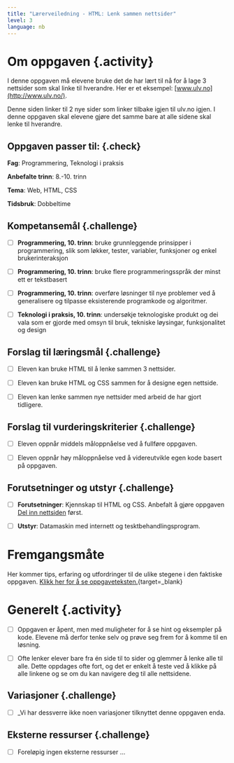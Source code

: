 ```yaml
---
title: "Lærerveiledning - HTML: Lenk sammen nettsider"
level: 3
language: nb
---
```


# Om oppgaven {.activity}
I denne oppgaven må elevene bruke det de har lært til nå for å lage 3 nettsider som skal linke til hverandre. Her er et eksempel: [www.ulv.no](http://www.ulv.no/).

Denne siden linker til 2 nye sider som linker tilbake igjen til ulv.no igjen. I denne oppgaven skal elevene gjøre det samme bare at alle sidene skal lenke til hverandre.

## Oppgaven passer til: {.check}
 __Fag__: Programmering, Teknologi i praksis

__Anbefalte trinn__: 8.-10. trinn

__Tema__: Web, HTML, CSS

__Tidsbruk__: Dobbeltime


## Kompetansemål {.challenge}

- [ ]  __Programmering, 10. trinn__: bruke grunnleggende prinsipper i programmering, slik som løkker, tester, variabler, funksjoner og enkel brukerinteraksjon

- [ ] __Programmering, 10. trinn__: bruke flere programmeringsspråk der minst ett er tekstbasert

- [ ] __Programmering, 10. trinn__: overføre løsninger til nye problemer ved å generalisere og tilpasse eksisterende programkode og algoritmer.

- [ ] __Teknologi i praksis, 10. trinn__: undersøkje teknologiske produkt og dei vala som er gjorde med omsyn til bruk, tekniske løysingar, funksjonalitet og design 


## Forslag til læringsmål {.challenge}

- [ ]  Eleven kan bruke HTML til å lenke sammen 3 nettsider.
- [ ] Eleven kan bruke HTML og CSS sammen for å designe egen nettside.
- [ ] Eleven kan lenke sammen nye nettsider med arbeid de har gjort tidligere.


## Forslag til vurderingskriterier {.challenge}

- [ ] Eleven oppnår middels måloppnåelse ved å fullføre oppgaven.
- [ ] Eleven oppnår høy måloppnåelse ved å videreutvikle egen kode basert på oppgaven.


## Forutsetninger og utstyr {.challenge}
- [ ]  __Forutsetninger__: Kjennskap til HTML og CSS. Anbefalt å gjøre oppgaven [Del inn nettsiden](../del_inn_nettsiden/del_inn_nettsiden.html) først.

- [ ]  __Utstyr__: Datamaskin med internett og tesktbehandlingsprogram.


# Fremgangsmåte
Her kommer tips, erfaring og utfordringer til de ulike stegene i den faktiske oppgaven. [Klikk her for å se oppgaveteksten.](../lenk_sammen_nettsider/lenk_sammen_nettsider.html){target=_blank}

# Generelt {.activity}
- [ ]  Oppgaven er åpent, men med muligheter for å se hint og eksempler på kode. Elevene må derfor tenke selv og prøve seg frem for å komme til en løsning.
- [ ] Ofte lenker elever bare fra én side til to sider og glemmer å lenke alle til alle. Dette oppdages ofte fort, og det er enkelt å teste ved å klikke på alle linkene og se om du kan navigere deg til alle nettsidene.


## Variasjoner {.challenge}
- [ ]  _Vi har dessverre ikke noen variasjoner tilknyttet denne oppgaven enda.

## Eksterne ressurser {.challenge}
- [ ] Foreløpig ingen eksterne ressurser ...
